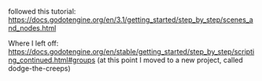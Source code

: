 followed this tutorial: https://docs.godotengine.org/en/3.1/getting_started/step_by_step/scenes_and_nodes.html

Where I left off: https://docs.godotengine.org/en/stable/getting_started/step_by_step/scripting_continued.html#groups
(at this point I moved to a new project, called dodge-the-creeps)
